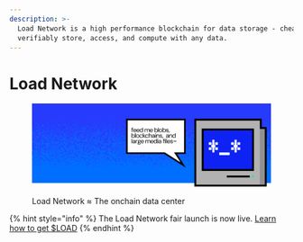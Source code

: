 ```yaml
---
description: >-
  Load Network is a high performance blockchain for data storage - cheaply and
  verifiably store, access, and compute with any data.
---
```


# Load Network

<figure><img src=".gitbook/assets/Frame 6 (1).png" alt=""><figcaption><p>Load Network ≈ The onchain data center</p></figcaption></figure>

{% hint style="info" %}
The Load Network fair launch is now live. [Learn how to get $LOAD](https://blog.load.network/fair-launch-tokenomics)
{% endhint %}
